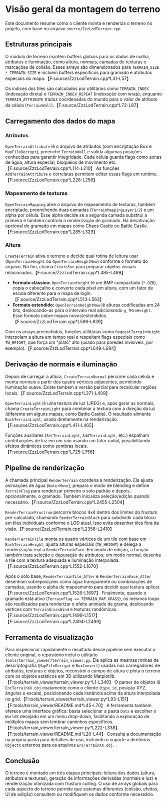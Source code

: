 # Visão geral da montagem do terreno

Este documento resume como o cliente monta e renderiza o terreno no projeto, com base no arquivo `source/ZzzLodTerrain.cpp`.

## Estruturas principais

O módulo de terreno mantém buffers globais para os dados de malha, atributos e iluminação, como altura, normais, camadas de texturas e marcações de colisão. Esses arrays são dimensionados para `TERRAIN_SIZE * TERRAIN_SIZE` e incluem buffers específicos para gramado e atributos especiais do mapa.【F:source/ZzzLodTerrain.cpp†L31-L57】

Os índices dos tiles são calculados por utilitários como `TERRAIN_INDEX` (indexação direta) e `TERRAIN_INDEX_REPEAT` (indexação com wrap), enquanto `TERRAIN_ATTRIBUTE` traduz coordenadas do mundo para o valor de atributo da célula (`TerrainWall`).【F:source/ZzzLodTerrain.cpp†L72-L87】

## Carregamento dos dados do mapa

### Atributos

`OpenTerrainAttribute` lê o arquivo de atributos (com encriptação Bux e `MapFileDecrypt`), preenche `TerrainWall` e valida algumas posições conhecidas para garantir integridade. Cada célula guarda flags como zonas de água, altura especial, bloqueios de movimento etc.【F:source/ZzzLodTerrain.cpp†L114-L210】 As funções `AddTerrainAttribute` e correlatas permitem editar essas flags em runtime.【F:source/ZzzLodTerrain.cpp†L228-L258】

### Mapeamento de texturas

`OpenTerrainMapping` abre o arquivo de mapeamento de texturas, também encriptado, preenchendo duas camadas (`TerrainMappingLayer1/2`) e um alpha por célula. Esse alpha decide se a segunda camada substitui a primeira e também controla a renderização de gramado. Há desativação opcional do gramado em mapas como Chaos Castle ou Battle Castle.【F:source/ZzzLodTerrain.cpp†L285-L329】

### Altura

`CreateTerrain` ativa o terreno e decide qual rotina de leitura usar (`OpenTerrainHeight` ou `OpenTerrainHeightNew`) conforme o formato do arquivo. No fim, chama `CreateSun` para preparar objetos visuais relacionados.【F:source/ZzzLodTerrain.cpp†L485-L499】

* **Formato clássico:** `OpenTerrainHeight` lê um BMP compactado (`*.OZB`), copia o cabeçalho e converte cada pixel em altura, com um fator de escala diferente para o mapa de login.【F:source/ZzzLodTerrain.cpp†L513-L563】
* **Formato estendido:** `OpenTerrainHeightNew` lê alturas codificadas em 24 bits, deslocando-as para o intervalo real adicionando `g_fMinHeight`. Esse formato cobre mapas novos/estendidos.【F:source/ZzzLodTerrain.cpp†L596-L639】

Com os arrays preenchidos, funções utilitárias como `RequestTerrainHeight` interpolam a altura em tempo real e respeitam flags especiais como `TW_HEIGHT`, que força um "platô" alto (usado para paredes invisíveis, por exemplo).【F:source/ZzzLodTerrain.cpp†L649-L684】

## Derivação de normais e iluminação

Depois de carregar a altura, `CreateTerrainNormal` percorre cada célula e monta normais a partir dos quatro vértices adjacentes, permitindo iluminação suave. Existe também a versão parcial para recalcular regiões locais.【F:source/ZzzLodTerrain.cpp†L371-L409】

`OpenTerrainLight` lê uma textura de luz (JPEG) e, após gerar as normais, chama `CreateTerrainLight` para combinar a textura com a direção da luz (diferente em alguns mapas, como Battle Castle). O resultado alimenta `BackTerrainLight`, usado diretamente na renderização.【F:source/ZzzLodTerrain.cpp†L411-L465】

Funções auxiliares (`SetTerrainLight`, `AddTerrainLight`, etc.) espalham contribuições de luz em um raio usando um fator radial, possibilitando efeitos dinâmicos como sombras locais.【F:source/ZzzLodTerrain.cpp†L725-L756】

## Pipeline de renderização

A chamada principal `RenderTerrain` coordena a renderização. Ela ajusta animações de água (`WaterMove`), prepara o modo de blending e define `TerrainFlag` para renderizar primeiro o solo padrão e depois, opcionalmente, o gramado. Também inicializa seleção/edição quando necessário.【F:source/ZzzLodTerrain.cpp†L2455-L2504】

`RenderTerrainFrustrum` percorre blocos 4x4 dentro dos limites do frustum pré-calculado, chamando `RenderTerrainBlock` para subdividir cada bloco em tiles individuais conforme o LOD atual. Isso evita desenhar tiles fora da visão.【F:source/ZzzLodTerrain.cpp†L2358-L2410】

`RenderTerrainTile` monta os quatro vértices de um tile com base em `BackTerrainHeight`, ajusta alturas especiais (`TW_HEIGHT`) e delega a renderização real a `RenderTerrainFace`. Em modo de edição, a função também trata seleção e depuração de atributos; em modo normal, desenha o tile com a textura adequada e iluminação interpolada.【F:source/ZzzLodTerrain.cpp†L1552-L1670】

Após o solo base, `RenderTerrainTile_After` e `RenderTerrainFace_After` desenham sobreposições como água transparente ou combinações de camadas, usando o alpha de mapeamento para decidir qual textura aplicar.【F:source/ZzzLodTerrain.cpp†L1526-L1697】 Finalmente, quando o gramado está ativo (`TerrainFlag == TERRAIN_MAP_GRASS`), os mesmos loops são reutilizados para renderizar o efeito animado de grama, deslocando vértices com `TerrainGrassWind` e texturas randômicas.【F:source/ZzzLodTerrain.cpp†L1499-L1517】【F:source/ZzzLodTerrain.cpp†L2494-L2499】

## Ferramenta de visualização

Para inspecionar rapidamente o resultado desse pipeline sem executar o cliente original, o repositório inclui o utilitário `tools/terrain_viewer/terrain_viewer.py`. Ele aplica as mesmas rotinas de descriptografia (`MapFileDecrypt` e `BuxConvert`) usadas nos carregadores de atributos, texturas e objetos, reconstrói o campo de altura e plota o terreno com os objetos estáticos em 3D utilizando Matplotlib.【F:tools/terrain_viewer/terrain_viewer.py†L1-L340】 O parser de objetos lê `EncTerrainXX.obj` exatamente como o cliente (`type_id`, posição XYZ, ângulos e escala), posicionando cada instância acima da altura interpolada no grid.【F:tools/terrain_viewer/terrain_viewer.py†L93-L151】【F:tools/terrain_viewer/README.md†L45-L70】 A ferramenta também oferece uma interface gráfica: basta selecionar a pasta `Data` e escolher o `WorldX` desejado em um menu drop-down, facilitando a exploração de múltiplos mapas sem lembrar caminhos específicos.【F:tools/terrain_viewer/terrain_viewer.py†L222-L338】【F:tools/terrain_viewer/README.md†L20-L44】 Consulte a documentação na própria pasta para detalhes de uso, incluindo o suporte a diretórios `ObjectX` externos para os arquivos `EncTerrainXX.obj`.

## Conclusão

O terreno é montado em três etapas principais: leitura dos dados (altura, atributos e texturas), geração de informações derivadas (normais e luz) e renderização otimizada com frustum culling. O uso de arrays globais para cada aspecto do terreno permite que sistemas diferentes (colisão, efeitos, UI de edição) consultem ou modifiquem os dados conforme necessário.
